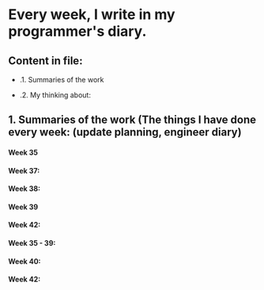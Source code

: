 # **Every week, I write in my programmer's diary.**

## Content in file:
- .1. Summaries of the work
  
- .2. My thinking about:
   
   
## 1. Summaries of the work (The things I have done every week: (update planning, engineer diary)

#### Week 35


#### Week 37:



#### Week 38:


#### Week 39

#### Week 42:


#### Week 35 - 39:


#### Week 40:
 

  
#### Week 42:
